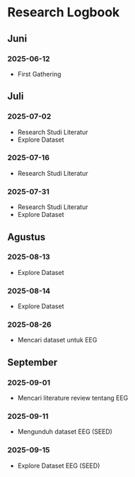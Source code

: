 # Research Logbook

## Juni

### 2025-06-12

- First Gathering

## Juli

### 2025-07-02

- Research Studi Literatur
- Explore Dataset

### 2025-07-16

- Research Studi Literatur

### 2025-07-31

- Research Studi Literatur
- Explore Dataset

## Agustus

### 2025-08-13

- Explore Dataset

### 2025-08-14

- Explore Dataset

### 2025-08-26

- Mencari dataset untuk EEG

## September

### 2025-09-01

- Mencari literature review tentang EEG

### 2025-09-11

- Mengunduh dataset EEG (SEED)

### 2025-09-15

- Explore Dataset EEG (SEED)
